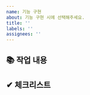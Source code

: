 ```yaml
---
name: 기능 구현
about: 기능 구현 시에 선택해주세요.
title: ''
labels: ''
assignees: ''
---
```


## 📚 작업 내용

## ✔ 체크리스트

